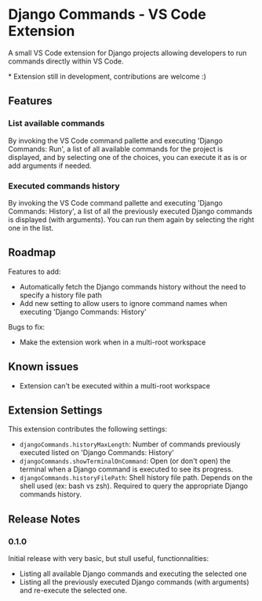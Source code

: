# Django Commands - VS Code Extension

A small VS Code extension for Django projects allowing developers to run commands directly within VS Code.

\* Extension still in development, contributions are welcome :)

## Features

### List available commands

By invoking the VS Code command pallette and executing 'Django Commands: Run', a list of all available commands for the project is displayed, and by selecting one of the choices, you can execute it as is or add arguments if needed.

### Executed commands history

By invoking the VS Code command pallette and executing 'Django Commands: History', a list of all the previously executed Django commands is displayed (with arguments). You can run them again by selecting the right one in the list.

## Roadmap

Features to add:

-   Automatically fetch the Django commands history without the need to specify a history file path
-   Add new setting to allow users to ignore command names when executing 'Django Commands: History'

Bugs to fix:

-   Make the extension work when in a multi-root workspace

## Known issues

-   Extension can't be executed within a multi-root workspace

## Extension Settings

This extension contributes the following settings:

-   `djangoCommands.historyMaxLength`: Number of commands previously executed listed on 'Django Commands: History'
-   `djangoCommands.showTerminalOnCommand`: Open (or don't open) the terminal when a Django command is executed to see its progress.
-   `djangoCommands.historyFilePath`: Shell history file path. Depends on the shell used (ex: bash vs zsh). Required to query the appropriate Django commands history.

## Release Notes

### 0.1.0

Initial release with very basic, but stull useful, functionnalities:

-   Listing all available Django commands and executing the selected one
-   Listing all the previously executed Django commands (with arguments) and re-execute the selected one.
